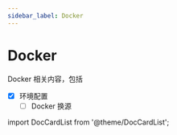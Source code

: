 ```yaml
---
sidebar_label: Docker
---
```


# Docker

Docker 相关内容，包括

- [x] 环境配置
  - [ ] Docker 换源

import DocCardList from '@theme/DocCardList';

<DocCardList />
